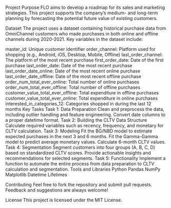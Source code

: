 Project Purpose
FLO aims to develop a roadmap for its sales and marketing strategies. This project supports the company’s medium- and long-term planning by forecasting the potential future value of existing customers.

Dataset
The project uses a dataset containing historical purchase data from OmniChannel customers who made purchases in both online and offline channels during 2020-2021. Key variables in the dataset include:

master_id: Unique customer identifier
order_channel: Platform used for shopping (e.g., Android, iOS, Desktop, Mobile, Offline)
last_order_channel: The platform of the most recent purchase
first_order_date: Date of the first purchase
last_order_date: Date of the most recent purchase
last_order_date_online: Date of the most recent online purchase
last_order_date_offline: Date of the most recent offline purchase
order_num_total_ever_online: Total number of online purchases
order_num_total_ever_offline: Total number of offline purchases
customer_value_total_ever_offline: Total expenditure in offline purchases
customer_value_total_ever_online: Total expenditure in online purchases
interested_in_categories_12: Categories shopped in during the last 12 months
Key Tasks
Task 1: Data Preparation
Clean and preprocess the data, including outlier handling and feature engineering.
Convert date columns to a proper datetime format.
Task 2: Building the CLTV Data Structure
Calculate required variables such as recency, frequency, and monetary for CLTV calculation.
Task 3: Modeling
Fit the BG/NBD model to estimate expected purchases in the next 3 and 6 months.
Fit the Gamma-Gamma model to predict average monetary values.
Calculate 6-month CLTV values.
Task 4: Segmentation
Segment customers into four groups (A, B, C, D) based on standardized CLTV scores.
Provide actionable insights and recommendations for selected segments.
Task 5: Functionality
Implement a function to automate the entire process from data preparation to CLTV calculation and segmentation.
Tools and Libraries
Python
Pandas
NumPy
Matplotlib
Datetime
Lifetimes

Contributing
Feel free to fork the repository and submit pull requests. Feedback and suggestions are always welcome!

License
This project is licensed under the MIT License.
